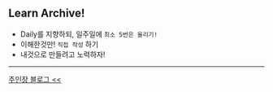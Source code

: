 ## Learn Archive!
+ Daily를 지향하되, 일주일에 `최소 5번은 올리기!`
+ 이해한것만! `직접 작성` 하기
+ 내것으로 만들려고 노력하자!
- - - 
[주인장 블로그 <<](https://blog.naver.com/yondo123)